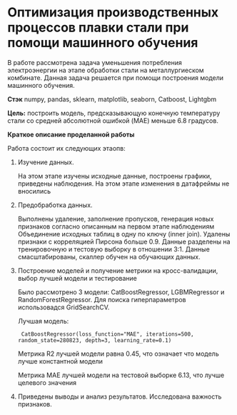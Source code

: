 # Оптимизация производственных процессов плавки стали при помощи машинного обучения

В работе рассмотрена задача уменьшения потребления электроэнергии на этапе обработки стали на металлургиеском комбинате. Данная задача решается при помощи построения модели машинного обучения.

**Стэк**
numpy, pandas, sklearn, matplotlib, seaborn, Сatboost, Lightgbm

**Цель:** построить модель, предсказывающую конечную температуру стали со средней абсолютной ошибкой (MAE) меньше 6.8 градусов.

**Краткое описание проделанной работы**

Работа состоит их следующих этаопв:
    
1. Изучение данных.
    
   На этом этапе изучены исходные данные, построены графики, приведены наблюдения. На этом этапе изменения в датафреймы не вносились
    
    
2. Предобработка данных.
    
    Выполнены удаление, заполнение пропусков, генерация новых признаков согласно описанным на первом этапе наблюдениям
    Объединение исходных таблиц в одну по ключу (inner join). Удалены признаки с корреляцией Пирсона больше 0.9. Данные разделены на тренировочную и тестовую выборку в отношении 3:1. Данные смасштабированы, скаллер обучен на обучающих данных. 
    
    
3. Построение моделей и получение метрики на кросс-валидации, выбор лучшей модели и тестирование

    Было рассмотрено 3 модели: CatBoostRegressor, LGBMRegressor и RandomForestRegressor. Для поиска гиперпараметров использовадся GridSearchCV.
        
    Лучшая модель:

        CatBoostRegressor(loss_function="MAE", iterations=500, random_state=280823, depth=3, learning_rate=0.1)
        
    Метрика R2 лучшей модели равна 0.45, что означает что модель лучше константной модели
    
    Метрика MAE лучшей модели на тестовой выборке 6.13, что лучше целевого значения 
    
  4. Приведены выводы и анализ результатов.  Исследована важность признаков. 
